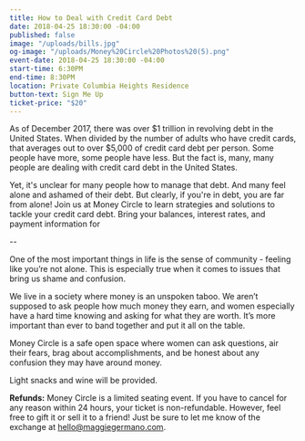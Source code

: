 ```yaml
---
title: How to Deal with Credit Card Debt
date: 2018-04-25 18:30:00 -04:00
published: false
image: "/uploads/bills.jpg"
og-image: "/uploads/Money%20Circle%20Photos%20(5).png"
event-date: 2018-04-25 18:30:00 -04:00
start-time: 6:30PM
end-time: 8:30PM
location: Private Columbia Heights Residence
button-text: Sign Me Up
ticket-price: "$20"
---
```


As of December 2017, there was over $1 trillion in revolving debt in the United States. When divided by the number of adults who have credit cards, that averages out to over $5,000 of credit card debt per person. Some people have more, some people have less. But the fact is, many, many people are dealing with credit card debt in the United States. 

Yet, it's unclear for many people how to manage that debt. And many feel alone and ashamed of their debt. But clearly, if you're in debt, you are far from alone! Join us at Money Circle to learn strategies and solutions to tackle your credit card debt. Bring your balances, interest rates, and payment information for 

--

One of the most important things in life is the sense of community - feeling like you’re not alone. This is especially true when it comes to issues that bring us shame and confusion.

We live in a society where money is an unspoken taboo. We aren’t supposed to ask people how much money they earn, and women especially have a hard time knowing and asking for what they are worth. It’s more important than ever to band together and put it all on the table.

Money Circle is a safe open space where women can ask questions, air their fears, brag about accomplishments, and be honest about any confusion they may have around money.

Light snacks and wine will be provided.

**Refunds:** Money Circle is a limited seating event. If you have to cancel for any reason within 24 hours, your ticket is non-refundable. However, feel free to gift it or sell it to a friend! Just be sure to let me know of the exchange at [hello@maggiegermano.com](mailto:hello@maggiegermano.com).